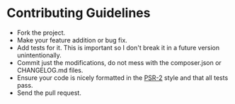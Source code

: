 # Contributing Guidelines

* Fork the project.
* Make your feature addition or bug fix.
* Add tests for it. This is important so I don't break it in a future version unintentionally.
* Commit just the modifications, do not mess with the composer.json or CHANGELOG.md files.
* Ensure your code is nicely formatted in the [PSR-2](https://github.com/php-fig/fig-standards/blob/master/accepted/PSR-2-coding-style-guide.md)
  style and that all tests pass.
* Send the pull request.
